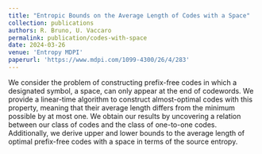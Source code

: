 ```yaml
---
title: "Entropic Bounds on the Average Length of Codes with a Space"
collection: publications
authors: R. Bruno, U. Vaccaro
permalink: publication/codes-with-space
date: 2024-03-26
venue: 'Entropy MDPI'
paperurl: 'https://www.mdpi.com/1099-4300/26/4/283'
---
```


We consider the problem of constructing prefix-free codes in which a designated symbol, a space, can only appear at the end of codewords. We provide a linear-time algorithm to construct almost-optimal codes with this property, meaning that their average length differs from the minimum possible by at most one. We obtain our results by uncovering a relation between our class of codes and the class of one-to-one codes. Additionally, we derive upper and lower bounds to the average length of optimal prefix-free codes with a space in terms of the source entropy.
